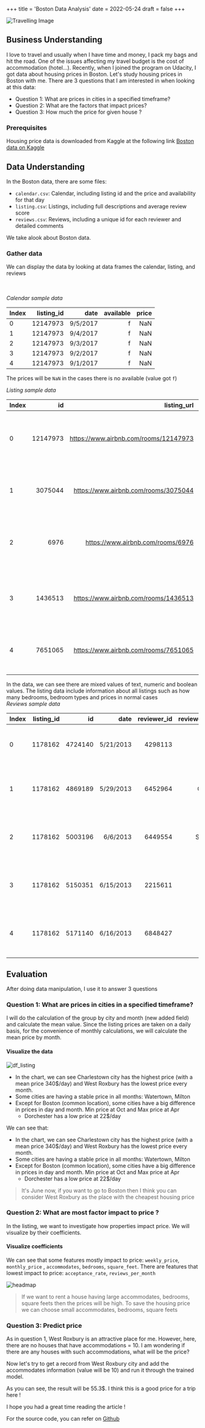 +++
title = 'Boston Data Analysis'
date = 2022-05-24
draft = false
+++

![Travelling Image](../images/Money-for-Travel.jpg)

## Business Understanding

I love to travel and usually when I have time and money, I pack my bags and hit the road. One of the issues affecting my travel budget is the cost of accommodation (hotel...). Recently, when I joined the program on Udacity, I got data about housing prices in Boston. Let's study housing prices in Boston with me. There are 3 questions that I am interested in when looking at this data:

- Question 1: What are prices in cities in a specified timeframe?
- Question 2: What are the factors that impact prices?
- Question 3: How much the price for given house ?

### Prerequisites

Housing price data is downloaded from Kaggle at the following link [Boston data on Kaggle](https://www.kaggle.com/datasets/airbnb/boston)

## Data Understanding

In the Boston data, there are some files:

- `calendar.csv`: Calendar, including listing id and the price and availability for that day
- `listing.csv`: Listings, including full descriptions and average review score
- `reviews.csv`: Reviews, including a unique id for each reviewer and detailed comments

We take alook about Boston data.

### Gather data

We can display the data by looking at data frames the calendar, listing, and reviews

<br /><br />
_Calendar sample data_

| Index | listing_id |     date | available | price |
| ----- | ---------: | -------: | --------: | ----: |
| 0     |   12147973 | 9/5/2017 |         f |   NaN |
| 1     |   12147973 | 9/4/2017 |         f |   NaN |
| 2     |   12147973 | 9/3/2017 |         f |   NaN |
| 3     |   12147973 | 9/2/2017 |         f |   NaN |
| 4     |   12147973 | 9/1/2017 |         f |   NaN |

The prices will be `NaN` in the cases there is no available (value got `f`)

_Listing sample data_

| Index |       id |                           listing_url |   scrape_id | last_scraped |                                          name |                                           summary |                                             space |                                       description | experiences_offered |                             neighborhood_overview | ... | review_scores_value | requires_license | license | jurisdiction_names | instant_bookable | cancellation_policy | require_guest_profile_picture | require_guest_phone_verification | calculated_host_listings_count | reviews_per_month |
| ----- | -------: | ------------------------------------: | ----------: | -----------: | --------------------------------------------: | ------------------------------------------------: | ------------------------------------------------: | ------------------------------------------------: | ------------------: | ------------------------------------------------: | --: | ------------------: | ---------------: | ------: | -----------------: | ---------------: | ------------------: | ----------------------------: | -------------------------------: | -----------------------------: | ----------------: |
| 0     | 12147973 | https://www.airbnb.com/rooms/12147973 | 2.01609E+13 |     9/7/2016 |                    Sunny Bungalow in the City |  Cozy, sunny, family home. Master bedroom high... | The house has an open and cozy feel at the sam... |  Cozy, sunny, family home. Master bedroom high... |                none | Roslindale is quiet, convenient and friendly. ... | ... |                 NaN |                f |     NaN |                NaN |                f |            moderate |                             f |                                f |                              1 |               NaN |
| 1     |  3075044 |  https://www.airbnb.com/rooms/3075044 | 2.01609E+13 |     9/7/2016 |             Charming room in pet friendly apt | Charming and quiet room in a second floor 1910... | Small but cozy and quite room with a full size... | Charming and quiet room in a second floor 1910... |                none | The room is in Roslindale, a diverse and prima... | ... |                   9 |                f |     NaN |                NaN |                t |            moderate |                             f |                                f |                              1 |               1.3 |
| 2     |     6976 |     https://www.airbnb.com/rooms/6976 | 2.01609E+13 |     9/7/2016 |              Mexican Folk Art Haven in Boston | Come stay with a friendly, middle-aged guy in ... | Come stay with a friendly, middle-aged guy in ... | Come stay with a friendly, middle-aged guy in ... |                none | The LOCATION: Roslindale is a safe and diverse... | ... |                  10 |                f |     NaN |                NaN |                f |            moderate |                             t |                                f |                              1 |              0.47 |
| 3     |  1436513 |  https://www.airbnb.com/rooms/1436513 | 2.01609E+13 |     9/7/2016 | Spacious Sunny Bedroom Suite in Historic Home | Come experience the comforts of home away from... | Most places you find in Boston are small howev... | Come experience the comforts of home away from... |                none | Roslindale is a lovely little neighborhood loc... | ... |                  10 |                f |     NaN |                NaN |                f |            moderate |                             f |                                f |                              1 |                 1 |
| 4     |  7651065 |  https://www.airbnb.com/rooms/7651065 | 2.01609E+13 |     9/7/2016 |                           Come Home to Boston | My comfy, clean and relaxing home is one block... | Clean, attractive, private room, one block fro... | My comfy, clean and relaxing home is one block... |                none | I love the proximity to downtown, the neighbor... | ... |                  10 |                f |     NaN |                NaN |                f |            flexible |                             f |                                f |                              1 |              2.25 |

In the data, we can see there are mixed values of text, numeric and boolean values. The listing data include information about all listings such as how many bedrooms, bedroom types and prices in normal cases
<br />
_Reviews sample data_

| Index | listing_id |      id |      date | reviewer_id | reviewer_name |                                          comments |
| ----- | ---------: | ------: | --------: | ----------: | ------------: | ------------------------------------------------: |
| 0     |    1178162 | 4724140 | 5/21/2013 |     4298113 |       Olivier | My stay at islam's place was really cool! Good... |
| 1     |    1178162 | 4869189 | 5/29/2013 |     6452964 |     Charlotte | Great location for both airport and city - gre... |
| 2     |    1178162 | 5003196 |  6/6/2013 |     6449554 |     Sebastian | We really enjoyed our stay at Islams house. Fr... |
| 3     |    1178162 | 5150351 | 6/15/2013 |     2215611 |        Marine | The room was nice and clean and so were the co... |
| 4     |    1178162 | 5171140 | 6/16/2013 |     6848427 |        Andrew | Great location. Just 5 mins walk from the Airp... |

## Evaluation

After doing data manipulation, I use it to answer 3 questions

### Question 1: What are prices in cities in a specified timeframe?

I will do the calculation of the group by city and month (new added field) and calculate the mean value.
Since the listing prices are taken on a daily basis, for the convenience of monthly calculations, we will calculate the mean price by month.

#### Visualize the data

![df_listing](../images/chart_price_by_city_and_month.png)

- In the chart, we can see Charlestown city has the highest price (with a mean price 340$/day) and West Roxbury has the lowest price every month.
- Some cities are having a stable price in all months: Watertown, Milton
- Except for Boston (common location), some cities have a big difference in prices in day and month. Min price at Oct and Max price at Apr
  - Dorchester has a low price at 22$/day

We can see that:

- In the chart, we can see Charlestown city has the highest price (with a mean price 340$/day) and West Roxbury has the lowest price every month.
- Some cities are having a stable price in all months: Watertown, Milton
- Except for Boston (common location), some cities have a big difference in prices in day and month. Min price at Oct and Max price at Apr
  - Dorchester has a low price at 22$/day

> It's June now, if you want to go to Boston then I think you can consider West Roxbury as the place with the cheapest housing price

### Question 2: What are most factor impact to price ?

In the listing, we want to investigate how properties impact price.
We will visualize by their coefficients.

#### Visualize coefficients

We can see that some features mostly impact to price: `weekly_price`, `monthly_price`
, `accommodates`, `bedrooms`, `square_feet`.
There are features that lowest impact to price: `acceptance_rate`, `reviews_per_month`

![headmap](../images/headmap_cleaned_df_2.png)

> If we want to rent a house having large accommodates, bedrooms, square feets then the prices will be high.
> To save the housing price we can choose small accommodates, bedrooms, square feets

### Question 3: Predict price

As in question 1, West Roxbury is an attractive place for me. However, here, there are no houses that have accommodations = 10.
I am wondering if there are any houses with such accommodations, what will be the price?

Now let's try to get a record from West Roxbury city and add the accommodates information (value will be 10) and run it through the trained model.

As you can see, the result will be 55.3$. I think this is a good price for a trip here !

I hope you had a great time reading the article !

For the source code, you can refer on [Github](https://github.com/HoTrongHai/boston-data-analysis)
